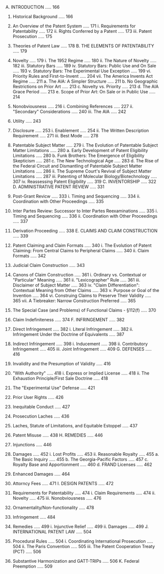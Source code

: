 
A. INTRODUCTION ..... 166

1. Historical Background ..... 166
2. An Overview of the Patent System ..... 171
i. Requirements for Patentability ..... 172
ii. Rights Conferred by a Patent ..... 173
iii. Patent Prosecution ..... 175
3. Theories of Patent Law ..... 178
B. THE ELEMENTS OF PATENTABILITY ..... 179
4. Novelty ..... 179
i. The 1952 Regime ..... 180
ii. The Nature of Novelty ..... 182
iii. Statutory Bars ..... 189
iv. Statutory Bars: Public Use and On Sale ..... 193
v. Statutory Bars: The Experimental Use Exception ..... 199
vi. Priority Rules and First-to-Invent ..... 204
vii. The America Invents Act Regime ..... 211
a. The AIA: A Simpler Structure ..... 211
b. No Geographic Restrictions on Prior Art ..... 213
c. Novelty vs. Priority ..... 213
d. The AIA Grace Period ..... 213
e. Scope of Prior Art: On Sale or in Public Use ..... 214
5. Nonobviousness ..... 216
i. Combining References ..... 227
ii. "Secondary" Considerations ..... 240
iii. The AIA ..... 242
6. Utility ..... 243
7. Disclosure ..... 253
i. Enablement ..... 254
ii. The Written Description Requirement ..... 271
iii. Best Mode ..... 278
8. Patentable Subject Matter ..... 279
i. The Evolution of Patentable Subject Matter Limitations ..... 280
a. Early Development of Patent Eligibility Limitations ..... 280
b. Funk Brothers: The Emergence of Eligibility Skepticism ..... 281
c. The New Technological Age ..... 283
d. The Rise of the Federal Circuit and Dismantling of Patentable Subject Matter Limitations ..... 286
ii. The Supreme Court's Revival of Subject Matter Limitations ..... 287
iii. Patenting of Molecular Biology/Biotechnology ..... 307
iv. Reassessing Patent Eligibility ..... 319
C. INVENTORSHIP ..... 322
D. ADMINISTRATIVE PATENT REVIEW ..... 331

1. Post-Grant Revicw ..... 333
i. Timing and Sequencing ..... 334
ii. Coordination with Other Proceedings ..... 335
2. Inter Partes Review: Successor to Inter Partes Reexaminations ..... 335
i. Timing and Sequencing ..... 336
ii. Coordination with Other Proceedings ..... 337
3. Derivation Proceeding ..... 338
E. CLAIMS AND CLAIM CONSTRUCTION ..... 339
4. Patent Claiming and Claim Formats ..... 340
i. The Evolution of Patent Claiming: From Central Claims to Peripheral Claims ..... 340
ii. Claim Formats ..... 342
5. Judicial Claim Construction ..... 343
6. Canons of Claim Construction ..... 361
i. Ordinary vs. Contextual or "Particular" Meaning ..... 361
ii. "Lexicographer" Rule ..... 361
iii. Disclaimer of Subject Matter ..... 363
iv. "Claim Differentiation": Contextual Meaning from Other Claims ..... 363
v. Purpose or Goal of the Invention ..... 364
vi. Construing Claims to Preserve Their Validity ..... 365
vii. A Tiebreaker: Narrow Construction Preferred ..... 365
7. The Special Case (and Problems) of Functional Claims - §112(f) ..... 370
8. Claim Indefiniteness ..... 374
F. INFRINGEMENT ..... 382
9. Direct Infringement ..... 382
i. Literal Infringement ..... 382
ii. Infringement Under the Doctrine of Equivalents ..... 387
10. Indirect Infringement ..... 398
i. Inducement ..... 398
ii. Contributory Infringement ..... 405
iii. Joint Infringement ..... 409
G. DEFENSES ..... 416
11. Invalidity and the Presumption of Validity ..... 416
12. "With Authority" ..... 418
i. Express or Implied License ..... 418
ii. The Exhaustion Principle/First Sale Doctrine ..... 418
13. The "Experimental Use" Defense ..... 421
14. Prior User Rights ..... 426
15. Inequitable Conduct ..... 427
16. Prosecution Laches ..... 436
7. Laches, Statute of Limitations, and Equitable Estoppel ..... 437
8. Patent Misuse ..... 438
H. REMEDIES ..... 446
9. Injunctions ..... 446
10. Damages ..... 452
i. Lost Profits ..... 453
ii. Reasonable Royalty ..... 455
a. The Basic Inquiry ..... 455
b. The Georgia-Pacific Factors ..... 457
c. Royalty Base and Apportionment ..... 460
d. FRAND Licenses ..... 462
11. Enhanced Damages ..... 464
12. Attorncy Fees ..... 471
I. DESIGN PATENTS ..... 472
13. Requirements for Patentability ..... 474
i. Claim Requirements ..... 474
ii. Novelty ..... 475
iii. Nonobviousness ..... 476
14. Ornamentality/Non-functionality ..... 478
15. Infringement ..... 484
16. Remedies ..... 499
i. Injunctive Relief ..... 499
ii. Damages ..... 499
J. INTERNATIONAL PATENT LAW ..... 504
17. Procedural Rules ..... 504
i. Coordinating International Prosecution ..... 504
ii. The Paris Convention ..... 505
iii. The Patent Cooperation Treaty (PCT) ..... 506
18. Substantive Harmonization and GATT-TRIPs ..... 506
K. Federal Preemption ..... 509
